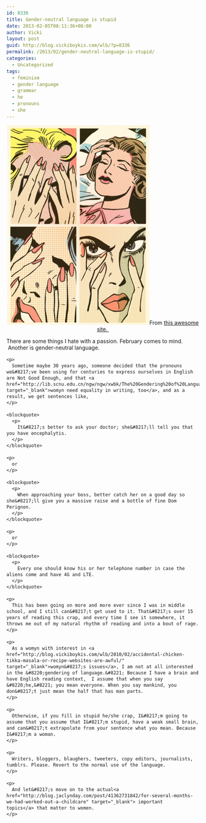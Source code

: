 ```yaml
---
id: 8336
title: Gender-neutral language is stupid
date: 2013-02-05T08:11:36+00:00
author: Vicki
layout: post
guid: http://blog.vickiboykis.com/wlb/?p=8336
permalink: /2013/02/gender-neutral-language-is-stupid/
categories:
  - Uncategorized
tags:
  - feminism
  - gender language
  - grammar
  - he
  - pronouns
  - she
---
```

<p style="text-align: center;">
  <a href="https://raw.githubusercontent.com/veekaybee/wlb/gh-pages/assets/images/2013/02/squaresv.jpg"><img class="aligncenter  wp-image-8337" alt="squaresv" src="https://raw.githubusercontent.com/veekaybee/wlb/gh-pages/assets/images/2013/02/squaresv-580x813.jpg" width="371" height="520" /></a>From <a href="http://daserge22.wordpress.com/tag/pop-art/" target="_blank">this awesome site. </a>
</p>

<p style="text-align: center;">
  <p style="text-align: center;">
    <p>
      There are some things I hate with a passion. February comes to mind.  Another is gender-neutral language.
    </p>
    
    <p>
      Sometime maybe 30 years ago, someone decided that the pronouns we&#8217;ve been using for centuries to express ourselves in English are Not Good Enough, and that <a href="http://lib.scnu.edu.cn/ngw/ngw/xwbk/The%20Gendering%20of%20Language%20A%20Comparison%20of%20Gender%20Equality%20in%20Countries%20with%20Gendered%20%20Natural%20Gender%20and%20Genderless%20Languages.pdf" target="_blank">womyn need equality in writing, too</a>, and as a result, we get sentences like,
    </p>
    
    <blockquote>
      <p>
        It&#8217;s better to ask your doctor; she&#8217;ll tell you that you have encephalytis.
      </p>
    </blockquote>
    
    <p>
      or
    </p>
    
    <blockquote>
      <p>
        When approaching your boss, better catch her on a good day so she&#8217;ll give you a massive raise and a bottle of fine Dom Perignon.
      </p>
    </blockquote>
    
    <p>
      or
    </p>
    
    <blockquote>
      <p>
        Every one should know his or her telephone number in case the aliens come and have 4G and LTE.
      </p>
    </blockquote>
    
    <p>
      This has been going on more and more ever since I was in middle school, and I still can&#8217;t get used to it. That&#8217;s over 15 years of reading this crap, and every time I see it somewhere, it throws me out of my natural rhythm of reading and into a bout of rage.
    </p>
    
    <p>
      As a womyn with interest in <a href="http://blog.vickiboykis.com/wlb/2010/02/accidental-chicken-tikka-masala-or-recipe-websites-are-awful/" target="_blank">womyn&#8217;s issues</a>, I am not at all interested in the &#8220;gendering of language.&#8221; Because I have a brain and have English reading context,  I assume that when you say &#8220;he,&#8221; you mean everyone. When you say mankind, you don&#8217;t just mean the half that has man parts.
    </p>
    
    <p>
      Otherwise, if you fill in stupid he/she crap, I&#8217;m going to assume that you assume that I&#8217;m stupid, have a weak small brain, and can&#8217;t extrapolate from your sentence what you mean. Because I&#8217;m a woman.
    </p>
    
    <p>
      Writers, bloggers, blaughers, tweeters, copy editors, journalists, tumblrs. Please. Revert to the normal use of the language.
    </p>
    
    <p>
      And let&#8217;s move on to the actual<a href="http://blog.jaclynday.com/post/41362731842/for-several-months-we-had-worked-out-a-childcare" target="_blank"> important topics</a> that matter to women.
    </p>